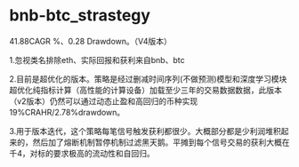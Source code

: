 # bnb-btc_strastegy
41.88CAGR %、0.28 Drawdown。（V4版本）


1.忽视类名排除eth、实际回报和获利来自bnb、btc

2.目前是超优化的版本。策略是经过删减时间序列(不做预测)模型和深度学习模块超优化纯指标计算（高性能的计算设备）加载至少三年的交易数据数据，此版本（v2版本）仍然可以通过动态止盈和高回归的币种实现19%CRAHR/2.78%drawdown。

3.用于版本迭代，这个策略每笔信号触发获利都很少。大概部分都是少利润堆积起来的，然后加了熔断机制暂停机制过滤黑天鹅。平摊到每个信号交易的获利大概在千4，对标的要求极高的流动性和自回归。
